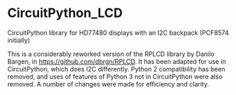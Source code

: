 # CircuitPython_LCD
CircuitPython library for HD77480 displays with an I2C backpack (PCF8574 initially)

This is a considerably reworked version of the RPLCD library by Danilo Bargen,
in https://github.com/dbrgn/RPLCD. It has been adapted for use in CircuitPython,
which does I2C differently. Python 2 compatibility has been removed, and 
uses of features of Python 3 not in CircuitPython were also removed. A number
of changes were made for efficiency and clarity.

